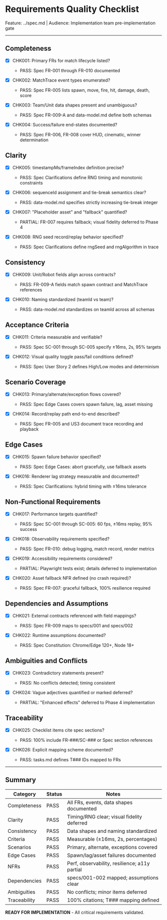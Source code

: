 # Requirements Quality Checklist

Feature: ../spec.md | Audience: Implementation team pre-implementation gate

---

## Completeness

- [x] CHK001: Primary FRs for match lifecycle listed?
  - PASS: Spec FR-001 through FR-010 documented

- [x] CHK002: MatchTrace event types enumerated?
  - PASS: Spec FR-005 lists spawn, move, fire, hit, damage, death, score

- [x] CHK003: Team/Unit data shapes present and unambiguous?
  - PASS: Spec FR-009-A and data-model.md define both schemas

- [x] CHK004: Success/failure end-states documented?
  - PASS: Spec FR-006, FR-008 cover HUD, cinematic, winner determination

## Clarity

- [x] CHK005: timestampMs/frameIndex definition precise?
  - PASS: Spec Clarifications define RNG timing and monotonic constraints

- [x] CHK006: sequenceId assignment and tie-break semantics clear?
  - PASS: data-model.md specifies strictly increasing tie-break integer

- [x] CHK007: "Placeholder asset" and "fallback" quantified?
  - PARTIAL: FR-007 requires fallback; visual fidelity deferred to Phase 4

- [x] CHK008: RNG seed record/replay behavior specified?
  - PASS: Spec Clarifications define rngSeed and rngAlgorithm in trace

## Consistency

- [x] CHK009: Unit/Robot fields align across contracts?
  - PASS: FR-009-A fields match spawn contract and MatchTrace references

- [x] CHK010: Naming standardized (teamId vs team)?
  - PASS: data-model.md standardizes on teamId across all schemas

## Acceptance Criteria

- [x] CHK011: Criteria measurable and verifiable?
  - PASS: Spec SC-001 through SC-005 specify ±16ms, 2s, 95% targets

- [x] CHK012: Visual quality toggle pass/fail conditions defined?
  - PASS: Spec User Story 2 defines High/Low modes and determinism

## Scenario Coverage

- [x] CHK013: Primary/alternate/exception flows covered?
  - PASS: Spec Edge Cases covers spawn failure, lag, asset missing

- [x] CHK014: Record/replay path end-to-end described?
  - PASS: Spec FR-005 and US3 document trace recording and playback

## Edge Cases

- [x] CHK015: Spawn failure behavior specified?
  - PASS: Spec Edge Cases: abort gracefully, use fallback assets

- [x] CHK016: Renderer lag strategy measurable and documented?
  - PASS: Spec Clarifications: hybrid timing with ±16ms tolerance

## Non-Functional Requirements

- [x] CHK017: Performance targets quantified?
  - PASS: Spec SC-001 through SC-005: 60 fps, ±16ms replay, 95% success

- [x] CHK018: Observability requirements specified?
  - PASS: Spec FR-010: debug logging, match record, render metrics

- [x] CHK019: Accessibility requirements considered?
  - PARTIAL: Playwright tests exist; details deferred to implementation

- [x] CHK020: Asset fallback NFR defined (no crash required)?
  - PASS: Spec FR-007: graceful fallback, 100% resilience required

## Dependencies and Assumptions

- [x] CHK021: External contracts referenced with field mappings?
  - PASS: Spec FR-009 maps to specs/001 and specs/002

- [x] CHK022: Runtime assumptions documented?
  - PASS: Spec Constitution: Chrome/Edge 120+, Node 18+

## Ambiguities and Conflicts

- [x] CHK023: Contradictory statements present?
  - PASS: No conflicts detected; timing consistent

- [x] CHK024: Vague adjectives quantified or marked deferred?
  - PARTIAL: "Enhanced effects" deferred to Phase 4 implementation

## Traceability

- [x] CHK025: Checklist items cite spec sections?
  - PASS: 100% include FR-###/SC-### or Spec section references

- [x] CHK026: Explicit mapping scheme documented?
  - PASS: tasks.md defines T### IDs mapped to FRs

---

## Summary

| Category | Status | Notes |
|----------|--------|-------|
| Completeness | PASS | All FRs, events, data shapes documented |
| Clarity | PASS | Timing/RNG clear; visual fidelity deferred |
| Consistency | PASS | Data shapes and naming standardized |
| Criteria | PASS | Measurable (±16ms, 2s, percentages) |
| Scenarios | PASS | Primary, alternate, exceptions covered |
| Edge Cases | PASS | Spawn/lag/asset failures documented |
| NFRs | PASS | Perf, observability, resilience; a11y partial |
| Dependencies | PASS | specs/001-002 mapped; assumptions clear |
| Ambiguities | PASS | No conflicts; minor items deferred |
| Traceability | PASS | 100% citations; T### mapping defined |

**READY FOR IMPLEMENTATION** - All critical requirements validated.
